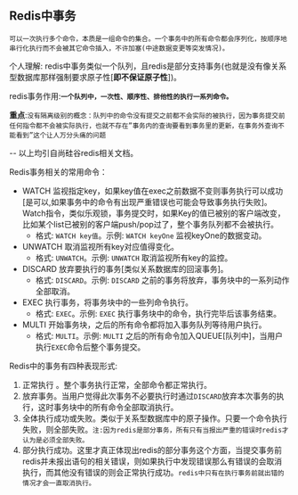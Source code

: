 ## Redis中事务

`可以一次执行多个命令，本质是一组命令的集合。一个事务中的所有命令都会序列化，按顺序地串行化执行而不会被其它命令插入，不许加塞(中途数据变更等突发情况)。`

个人理解: redis中事务类似一个队列，且redis是部分支持事务(也就是没有像关系型数据库那样强制要求原子性[**即不保证原子性**])。

redis事务作用:**`一个队列中，一次性、顺序性、排他性的执行一系列命令。 `**

**重点**:`没有隔离级别的概念：队列中的命令没有提交之前都不会实际的被执行，因为事务提交前任何指令都不会被实际执行，也就不存在”事务内的查询要看到事务里的更新，在事务外查询不能看到”这个让人万分头痛的问题`

-- 以上均引自尚硅谷redis相关文档。

Redis事务相关的常用命令：

- WATCH 监视指定key，如果key值在exec之前数据不变则事务执行可以成功[是可以,如果事务中的命令有出现严重错误也可能会导致事务执行失败]。Watch指令，类似乐观锁，事务提交时，如果Key的值已被别的客户端改变，比如某个list已被别的客户端push/pop过了，整个事务队列都不会被执行。
  - 格式: `WATCH key值`。示例: `WATCH keyOne` 监视keyOne的数据变动。
- UNWATCH 取消监视所有key对应值得变化。
  - 格式: `UNWATCH`。示例: `UNWATCH` 取消监视所有key的监控。
- DISCARD 放弃要执行的事务[类似关系数据库的回滚事务]。
  - 格式: `DISCARD`。示例: `DISCARD` 之前的事务将放弃，事务块中的一系列动作全部取消。
- EXEC 执行事务，将事务块中的一些列命令执行。
  - 格式: `EXEC`。示例: `EXEC` 执行事务块中的命令，执行完毕后该事务结束。
- MULTI 开始事务块，之后的所有命令都将加入事务队列等待用户执行。
  - 格式: `MULTI`。示例: `MULTI` 之后的所有命令加入QUEUE[队列中]，当用户执行`EXEC`命令后整个事务提交。

Redis中的事务有四种表现形式:

1. 正常执行 。整个事务执行正常，全部命令都正常执行。
2. 放弃事务。当用户觉得此次事务不必要执行时通过`DISCARD`放弃本次事务的执行，这时事务块中的所有命令全部取消执行。
3. 全体执行成功或失败。类似于关系型数据库中的原子操作。只要一个命令执行失败，则全部失败。`注:因为redis是部分事务，所有只有当报出严重的错误时redis才认为是必须全部失败。`
4. 部分执行成功。这里才真正体现出redis的部分事务这个方面，当提交事务前redis并未报出语句的相关错误，则如果执行中发现错误那么有错误的会取消执行，而其他没有错误的则会正常执行成功。`redis中只有在执行事务前就出错的情况才会一直取消执行。`